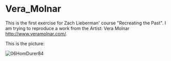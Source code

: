 # Vera_Molnar

This is the first exercise for Zach Lieberman' course "Recreating the Past".
I am trying to reproduce a work from the Artist: Vera Molnar http://www.veramolnar.com/.

This is the picture:






![06HomDurer84](https://user-images.githubusercontent.com/13859703/54869659-4b830900-4d72-11e9-86fb-8bb2bea8dc0c.jpg)
